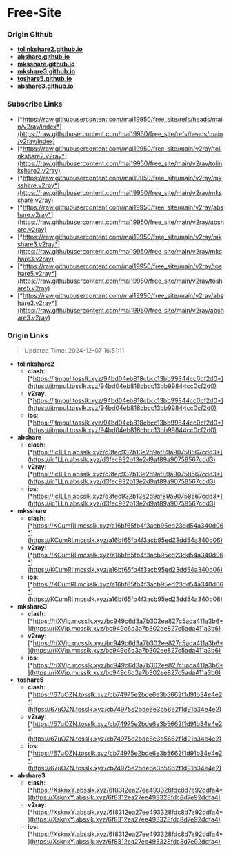 # Free-Site

### Origin Github

- [**tolinkshare2.github.io**](https://github.com/tolinkshare2/tolinkshare2.github.io)
- [**abshare.github.io**](https://github.com/abshare/abshare.github.io)
- [**mksshare.github.io**](https://github.com/mksshare/mksshare.github.io)
- [**mkshare3.github.io**](https://github.com/mkshare3/mkshare3.github.io)
- [**toshare5.github.io**](https://github.com/toshare5/toshare5.github.io)
- [**abshare3.github.io**](https://github.com/abshare3/abshare3.github.io)

### Subscribe Links

- [*https://raw.githubusercontent.com/mai19950/free_site/refs/heads/main/v2ray/index*](https://raw.githubusercontent.com/mai19950/free_site/refs/heads/main/v2ray/index)
- [*https://raw.githubusercontent.com/mai19950/free_site/main/v2ray/tolinkshare2.v2ray*](https://raw.githubusercontent.com/mai19950/free_site/main/v2ray/tolinkshare2.v2ray)
- [*https://raw.githubusercontent.com/mai19950/free_site/main/v2ray/mksshare.v2ray*](https://raw.githubusercontent.com/mai19950/free_site/main/v2ray/mksshare.v2ray)
- [*https://raw.githubusercontent.com/mai19950/free_site/main/v2ray/abshare.v2ray*](https://raw.githubusercontent.com/mai19950/free_site/main/v2ray/abshare.v2ray)
- [*https://raw.githubusercontent.com/mai19950/free_site/main/v2ray/mkshare3.v2ray*](https://raw.githubusercontent.com/mai19950/free_site/main/v2ray/mkshare3.v2ray)
- [*https://raw.githubusercontent.com/mai19950/free_site/main/v2ray/toshare5.v2ray*](https://raw.githubusercontent.com/mai19950/free_site/main/v2ray/toshare5.v2ray)
- [*https://raw.githubusercontent.com/mai19950/free_site/main/v2ray/abshare3.v2ray*](https://raw.githubusercontent.com/mai19950/free_site/main/v2ray/abshare3.v2ray)

### Origin Links

> Updated Time: 2024-12-07 16:51:11

- **tolinkshare2**
  - **clash**: [*https://jtmpuI.tosslk.xyz/94bd04eb818cbcc13bb99844cc0cf2d0*](https://jtmpuI.tosslk.xyz/94bd04eb818cbcc13bb99844cc0cf2d0)
  - **v2ray**: [*https://jtmpuI.tosslk.xyz/94bd04eb818cbcc13bb99844cc0cf2d0*](https://jtmpuI.tosslk.xyz/94bd04eb818cbcc13bb99844cc0cf2d0)
  - **ios**: [*https://jtmpuI.tosslk.xyz/94bd04eb818cbcc13bb99844cc0cf2d0*](https://jtmpuI.tosslk.xyz/94bd04eb818cbcc13bb99844cc0cf2d0)
- **abshare**
  - **clash**: [*https://ic1LLn.absslk.xyz/d3fec932b13e2d9af89a90758567cdd3*](https://ic1LLn.absslk.xyz/d3fec932b13e2d9af89a90758567cdd3)
  - **v2ray**: [*https://ic1LLn.absslk.xyz/d3fec932b13e2d9af89a90758567cdd3*](https://ic1LLn.absslk.xyz/d3fec932b13e2d9af89a90758567cdd3)
  - **ios**: [*https://ic1LLn.absslk.xyz/d3fec932b13e2d9af89a90758567cdd3*](https://ic1LLn.absslk.xyz/d3fec932b13e2d9af89a90758567cdd3)
- **mksshare**
  - **clash**: [*https://KCumRI.mcsslk.xyz/a16bf65fb4f3acb95ed23dd54a340d06*](https://KCumRI.mcsslk.xyz/a16bf65fb4f3acb95ed23dd54a340d06)
  - **v2ray**: [*https://KCumRI.mcsslk.xyz/a16bf65fb4f3acb95ed23dd54a340d06*](https://KCumRI.mcsslk.xyz/a16bf65fb4f3acb95ed23dd54a340d06)
  - **ios**: [*https://KCumRI.mcsslk.xyz/a16bf65fb4f3acb95ed23dd54a340d06*](https://KCumRI.mcsslk.xyz/a16bf65fb4f3acb95ed23dd54a340d06)
- **mkshare3**
  - **clash**: [*https://riXVip.mcsslk.xyz/bc949c6d3a7b302ee827c5ada411a3b6*](https://riXVip.mcsslk.xyz/bc949c6d3a7b302ee827c5ada411a3b6)
  - **v2ray**: [*https://riXVip.mcsslk.xyz/bc949c6d3a7b302ee827c5ada411a3b6*](https://riXVip.mcsslk.xyz/bc949c6d3a7b302ee827c5ada411a3b6)
  - **ios**: [*https://riXVip.mcsslk.xyz/bc949c6d3a7b302ee827c5ada411a3b6*](https://riXVip.mcsslk.xyz/bc949c6d3a7b302ee827c5ada411a3b6)
- **toshare5**
  - **clash**: [*https://67uOZN.tosslk.xyz/cb74975e2bde6e3b5662f1d91b34e4e2*](https://67uOZN.tosslk.xyz/cb74975e2bde6e3b5662f1d91b34e4e2)
  - **v2ray**: [*https://67uOZN.tosslk.xyz/cb74975e2bde6e3b5662f1d91b34e4e2*](https://67uOZN.tosslk.xyz/cb74975e2bde6e3b5662f1d91b34e4e2)
  - **ios**: [*https://67uOZN.tosslk.xyz/cb74975e2bde6e3b5662f1d91b34e4e2*](https://67uOZN.tosslk.xyz/cb74975e2bde6e3b5662f1d91b34e4e2)
- **abshare3**
  - **clash**: [*https://XsknxY.absslk.xyz/6f8312ea27ee493328fdc8d7e92ddfa4*](https://XsknxY.absslk.xyz/6f8312ea27ee493328fdc8d7e92ddfa4)
  - **v2ray**: [*https://XsknxY.absslk.xyz/6f8312ea27ee493328fdc8d7e92ddfa4*](https://XsknxY.absslk.xyz/6f8312ea27ee493328fdc8d7e92ddfa4)
  - **ios**: [*https://XsknxY.absslk.xyz/6f8312ea27ee493328fdc8d7e92ddfa4*](https://XsknxY.absslk.xyz/6f8312ea27ee493328fdc8d7e92ddfa4)
